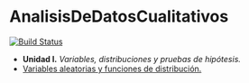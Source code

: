 # AnalisisDeDatosCualitativos

[![Build Status](https://travis-ci.org/diegozea/AnalisisDeDatosCualitativos.jl.svg?branch=master)](https://travis-ci.org/diegozea/AnalisisDeDatosCualitativos.jl)

- **Unidad I.** *Variables, distribuciones y pruebas de hipótesis.*
 - [Variables aleatorias y funciones de distribución.](https://raw.githubusercontent.com/diegozea/AnalisisDeDatosCualitativos.jl/master/material/I.%201.%20Variables%20aleatorias%20y%20funciones%20de%20distribuci%C3%B3n.ipynb)
